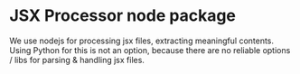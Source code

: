 # JSX Processor node package

We use nodejs for processing jsx files, extracting meaningful contents.
Using Python for this is not an option, because there are no reliable options / libs for parsing & handling jsx files.
